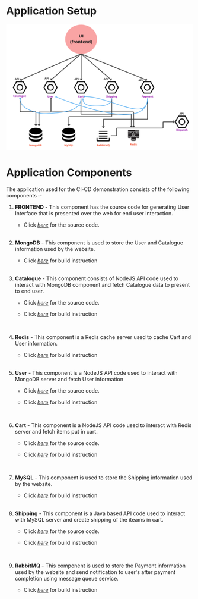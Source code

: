 # Application Setup

![Alt text](App-components.png)

# Application Components

The application used for the CI-CD demonstration consists of the following components :-

1. **FRONTEND** - This component has the source code for generating User Interface that is presented over the web for end user interaction.

    - Click [_here_](./frontend) for the source code.
    
    </br>

2. **MongoDB** - This component is used to store the User and Catalogue information used by the website.
 
    - Click [_here_](../CD) for build instruction

    </br>

3. **Catalogue** - This component consists of NodeJS API code used to interact with MongoDB component and fetch Catalogue data to present to end user.

    - Click [_here_](./catalogue) for the source code.
 
    - Click [_here_](../CD) for build instruction

    </br>

4. **Redis** - This component is a Redis cache server used to cache Cart and User information.

    - Click [_here_](../CD) for build instruction

    </br>

5. **User** - This component is a NodeJS API code used to interact with MongoDB server and fetch User information

    - Click [_here_](./user) for the source code.
 
    - Click [_here_](../CD) for build instruction

    </br>

5. **Cart** - This component is a NodeJS API code used to interact with Redis server and fetch items put in cart.

    - Click [_here_](./cart) for the source code.
 
    - Click [_here_](../CD) for build instruction

    </br>


2. **MySQL** - This component is used to store the Shipping information used by the website.
 
    - Click [_here_](../CD) for build instruction

    </br>

5. **Shipping** - This component is a Java based API code used to interact with MySQL server and create shipping of the iteams in cart.

    - Click [_here_](./shipping) for the source code.
 
    - Click [_here_](../CD) for build instruction

    </br>

2. **RabbitMQ** - This component is used to store the Payment information used by the website and send notification to user's after payment completion using message queue service.
 
    - Click [_here_](../CD) for build instruction

    </br>